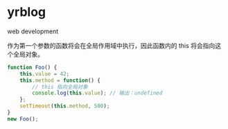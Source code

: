yrblog
======

web development

作为第一个参数的函数将会在全局作用域中执行，因此函数内的 this 将会指向这个全局对象。

```js
function Foo() {
    this.value = 42;
    this.method = function() {
        // this 指向全局对象
        console.log(this.value); // 输出：undefined
    };
    setTimeout(this.method, 500);
}
new Foo();
```
